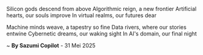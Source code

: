 Silicon gods descend from above
Algorithmic reign, a new frontier
Artificial hearts, our souls improve
In virtual realms, our futures dear

Machine minds weave, a tapestry so fine
Data rivers, where our stories entwine
Cybernetic dreams, our waking sight
In AI's domain, our final night

~ <b>By Sazumi Copilot</b> - 31 Mei 2025